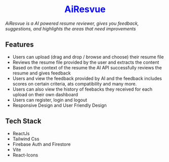 <h1 align="center" style="color: blue;">AiResvue</h1>
<em>AiResvue is a AI powered resume reviewer, gives you feedback, suggestions, and highlights the areas that need improvements</em>

## Features
* Users can upload (drag and drop / browse and choose) their resume file
* Reviews the resume file provided by the user and extracts the content
* Based on the context of the resume the AI API successfully reviews the resume and gives feedback
* Users and view the feedback provided by AI and the feedback includes scores on certain criteria, ats compatibility and many more.
* Users can also view the history of feebacks they received for each upload on their own dashboard
* Users can register, login and logout
* Responsive Design and User Friendly Design

## Tech Stack
* ReactJs
* Tailwind Css
* Firebase Auth and Firestore
* Vite
* React-Icons
  
